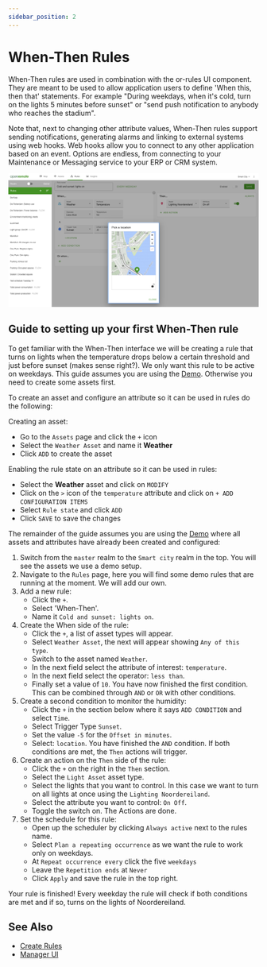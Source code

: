 ```yaml
---
sidebar_position: 2
---
```


# When-Then Rules

When-Then rules are used in combination with the or-rules UI component. They are meant to be used to allow application users to define 'When this, then that' statements. For example "During weekdays, when it's cold, turn on the lights 5 minutes before sunset" or "send push notification to anybody who reaches the stadium".

Note that, next to changing other attribute values, When-Then rules support sending notifications, generating alarms and linking to external systems using web hooks. Web hooks allow you to connect to any other application based on an event. Options are endless, from connecting to your Maintenance or Messaging service to your ERP or CRM system.

![Manager Rules Editor](img/rules-editor.png)

## Guide to setting up your first When-Then rule

To get familiar with the When-Then interface we will be creating a rule that turns on lights when the temperature drops below a certain threshold and just before sunset (makes sense right?).
We only want this rule to be active on weekdays.
This guide assumes you are using the [Demo](https://openremote.io/demo/). Otherwise you need to create some assets first.

To create an asset and configure an attribute so it can be used in rules do the following:

Creating an asset:
   * Go to the `Assets` page and click the `+` icon
   * Select the `Weather Asset` and name it **Weather**
   * Click `ADD` to create the asset

Enabling the rule state on an attribute so it can be used in rules:
   * Select the **Weather** asset and click on `MODIFY`
   * Click on the `>` icon of the `temperature` attribute and click on `+ ADD CONFIGURATION ITEMS`
   * Select `Rule state` and click `ADD`
   * Click `SAVE` to save the changes

The remainder of the guide assumes you are using the [Demo](https://openremote.io/demo/) where all assets and attributes have already been created and configured:

1. Switch from the `master` realm to the `Smart city` realm in the top. You will see the assets we use a demo setup. 
2. Navigate to the `Rules` page, here you will find some demo rules that are running at the moment. We will add our own.
3. Add a new rule:
   * Click the `+`.
   * Select 'When-Then'.
   * Name it `Cold and sunset: lights on`.
4. Create the When side of the rule:
   * Click the `+`, a list of asset types will appear.
   * Select `Weather Asset`, the next will appear showing `Any of this type`.
   * Switch to the asset named `Weather`.
   * In the next field select the attribute of interest: `temperature`.
   * In the next field select the operator: `less than`.
   * Finally set a value of `10`. You have now finished the first condition. This can be combined through `AND` or `OR` with other conditions.
5. Create a second condition to monitor the humidity:
   * Click the `+` in the section below where it says `ADD CONDITION` and select `Time`.
   * Select Trigger Type `Sunset`.
   * Set the value `-5` for the `Offset in minutes`.
   * Select: `location`. You have finished the `AND` condition. If both conditions are met, the `Then` actions will trigger.
6. Create an action on the `Then` side of the rule:
   * Click the `+` on the right in the `Then` section.
   * Select the `Light Asset` asset type.
   * Select the lights that you want to control. In this case we want to turn on all lights at once using the `Lighting Noordereiland`.
   * Select the attribute you want to control: `On Off`.
   * Toggle the switch on. The Actions are done.
7. Set the schedule for this rule:
   * Open up the scheduler by clicking `Always active` next to the rules name.
   * Select `Plan a repeating occurrence` as we want the rule to work only on weekdays.
   * At `Repeat occurrence every` click the five `weekdays`
   * Leave the `Repetition ends` at `Never`
   * Click `Apply` and save the rule in the top right.

Your rule is finished! Every weekday the rule will check if both conditions are met and if so, turns on the lights of Noordereiland. 

## See Also

- [Create Rules](create-rules.md)
- [Manager UI](../manager-ui/manager-ui.md)
